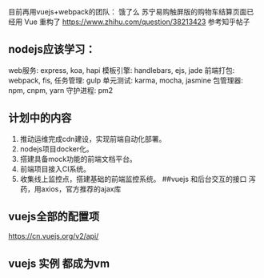 目前再用vuejs+webpack的团队：
饿了么
苏宁易购触屏版的购物车结算页面已经用 Vue 重构了
https://www.zhihu.com/question/38213423 参考知乎帖子
## nodejs应该学习：
web服务: express, koa, hapi
模板引擎: handlebars, ejs, jade
前端打包: webpack, fis,
任务管理: gulp
单元测试: karma, mocha, jasmine
包管理器: npm, cnpm, yarn
守护进程: pm2
## 计划中的内容
1. 推动运维完成cdn建设，实现前端自动化部署。
2. nodejs项目docker化。
3. 搭建具备mock功能的前端文档平台。
4. 前端项目接入CI系统。
5. 收集线上监控点，搭建基础的前端监控系统。
##vuejs 和后台交互的接口
泻药，用axios，官方推荐的ajax库
## vuejs全部的配置项
https://cn.vuejs.org/v2/api/
## vuejs 实例 都成为vm
